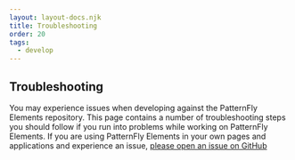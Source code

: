 ```yaml
---
layout: layout-docs.njk
title: Troubleshooting
order: 20
tags:
  - develop
---
```


## Troubleshooting

You may experience issues when developing against the PatternFly Elements repository.
This page contains a number of troubleshooting steps you should follow if you run into problems while working on PatternFly Elements.
If you are using PatternFly Elements in your own pages and applications and experience an issue, [please open an issue on GitHub]()
